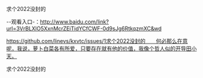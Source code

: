 求个2022没封的

--观看入口-：http://www.baidu.com/link?url=3VrBLXlO5XxnMcrZEiTidYCfCWF-0d9sJg6RtkqzmXC&wd

https://github.com/linevs/kxvtc/issues/1求个2022没封的　　何必那么在意呢，我说，萝卜白菜各有所爱，只要存在就有他的价值，我像个哲人似的开导田小天。

求个2022没封的
